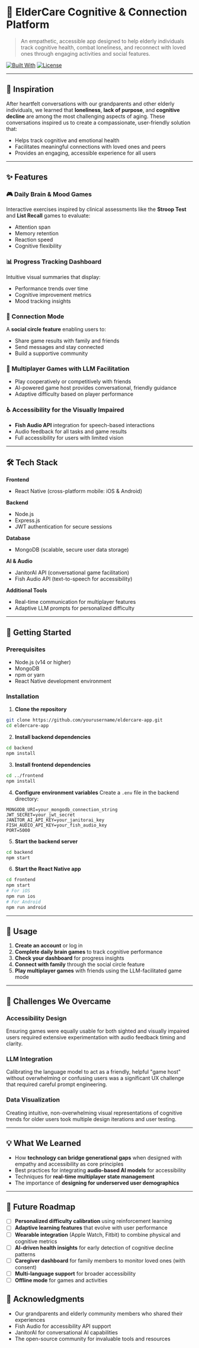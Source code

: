 # 🧠 ElderCare Cognitive & Connection Platform

> An empathetic, accessible app designed to help elderly individuals track cognitive health, combat loneliness, and reconnect with loved ones through engaging activities and social features.

[![Built With](https://img.shields.io/badge/Built%20With-MERN%20Stack-green)](https://github.com/yourusername/yourrepo)
[![License](https://img.shields.io/badge/license-MIT-blue.svg)](LICENSE)

---

## 📖 Inspiration

After heartfelt conversations with our grandparents and other elderly individuals, we learned that **loneliness**, **lack of purpose**, and **cognitive decline** are among the most challenging aspects of aging. These conversations inspired us to create a compassionate, user-friendly solution that:

- Helps track cognitive and emotional health
- Facilitates meaningful connections with loved ones and peers
- Provides an engaging, accessible experience for all users

---

## ✨ Features

### 🎮 Daily Brain & Mood Games
Interactive exercises inspired by clinical assessments like the **Stroop Test** and **List Recall** games to evaluate:
- Attention span
- Memory retention
- Reaction speed
- Cognitive flexibility

### 📊 Progress Tracking Dashboard
Intuitive visual summaries that display:
- Performance trends over time
- Cognitive improvement metrics
- Mood tracking insights

### 🤝 Connection Mode
A **social circle feature** enabling users to:
- Share game results with family and friends
- Send messages and stay connected
- Build a supportive community

### 🎲 Multiplayer Games with LLM Facilitation
- Play cooperatively or competitively with friends
- AI-powered game host provides conversational, friendly guidance
- Adaptive difficulty based on player performance

### ♿ Accessibility for the Visually Impaired
- **Fish Audio API** integration for speech-based interactions
- Audio feedback for all tasks and game results
- Full accessibility for users with limited vision

---

## 🛠️ Tech Stack

**Frontend**
- React Native (cross-platform mobile: iOS & Android)

**Backend**
- Node.js
- Express.js
- JWT authentication for secure sessions

**Database**
- MongoDB (scalable, secure user data storage)

**AI & Audio**
- JanitorAI API (conversational game facilitation)
- Fish Audio API (text-to-speech for accessibility)

**Additional Tools**
- Real-time communication for multiplayer features
- Adaptive LLM prompts for personalized difficulty

---

## 🚀 Getting Started

### Prerequisites
- Node.js (v14 or higher)
- MongoDB
- npm or yarn
- React Native development environment

### Installation

1. **Clone the repository**
```bash
git clone https://github.com/yourusername/eldercare-app.git
cd eldercare-app
```

2. **Install backend dependencies**
```bash
cd backend
npm install
```

3. **Install frontend dependencies**
```bash
cd ../frontend
npm install
```

4. **Configure environment variables**
Create a `.env` file in the backend directory:
```env
MONGODB_URI=your_mongodb_connection_string
JWT_SECRET=your_jwt_secret
JANITOR_AI_API_KEY=your_janitorai_key
FISH_AUDIO_API_KEY=your_fish_audio_key
PORT=5000
```

5. **Start the backend server**
```bash
cd backend
npm start
```

6. **Start the React Native app**
```bash
cd frontend
npm start
# For iOS
npm run ios
# For Android
npm run android
```

---

## 📱 Usage

1. **Create an account** or log in
2. **Complete daily brain games** to track cognitive performance
3. **Check your dashboard** for progress insights
4. **Connect with family** through the social circle feature
5. **Play multiplayer games** with friends using the LLM-facilitated game mode

---

## 🔧 Challenges We Overcame

### Accessibility Design
Ensuring games were equally usable for both sighted and visually impaired users required extensive experimentation with audio feedback timing and clarity.

### LLM Integration
Calibrating the language model to act as a friendly, helpful "game host" without overwhelming or confusing users was a significant UX challenge that required careful prompt engineering.

### Data Visualization
Creating intuitive, non-overwhelming visual representations of cognitive trends for older users took multiple design iterations and user testing.

---

## 💡 What We Learned

- How **technology can bridge generational gaps** when designed with empathy and accessibility as core principles
- Best practices for integrating **audio-based AI models** for accessibility
- Techniques for **real-time multiplayer state management**
- The importance of **designing for underserved user demographics**

---

## 🔮 Future Roadmap

- [ ] **Personalized difficulty calibration** using reinforcement learning
- [ ] **Adaptive learning features** that evolve with user performance
- [ ] **Wearable integration** (Apple Watch, Fitbit) to combine physical and cognitive metrics
- [ ] **AI-driven health insights** for early detection of cognitive decline patterns
- [ ] **Caregiver dashboard** for family members to monitor loved ones (with consent)
- [ ] **Multi-language support** for broader accessibility
- [ ] **Offline mode** for games and activities

## 🙏 Acknowledgments

- Our grandparents and elderly community members who shared their experiences
- Fish Audio for accessibility API support
- JanitorAI for conversational AI capabilities
- The open-source community for invaluable tools and resources

